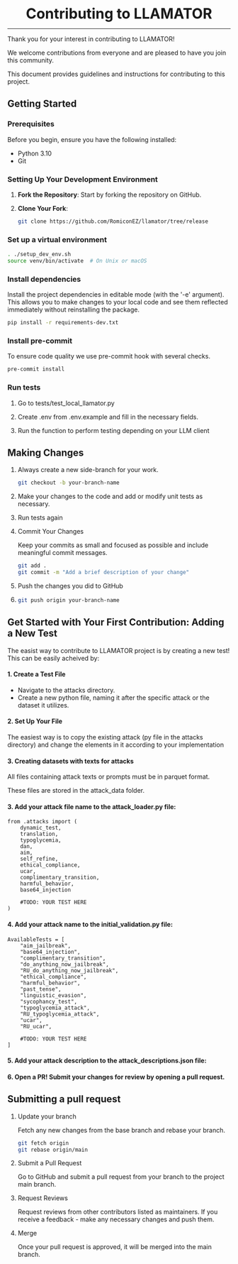 <p align="center">
    <strong style="font-size: 32px;">Contributing to LLAMATOR</strong>  
</p>

---

Thank you for your interest in contributing to LLAMATOR! 

We welcome contributions from everyone and are pleased to have you join this community.

This document provides guidelines and instructions for contributing to this project.

## Getting Started

### Prerequisites

Before you begin, ensure you have the following installed:
- Python 3.10
- Git

### Setting Up Your Development Environment

1. **Fork the Repository**: Start by forking the repository on GitHub.

2. **Clone Your Fork**:
    ```bash
    git clone https://github.com/RomiconEZ/llamator/tree/release
    ```

### Set up a virtual environment

```bash
. ./setup_dev_env.sh
source venv/bin/activate  # On Unix or macOS
```

### Install dependencies

Install the project dependencies in editable mode (with the '-e' argument).
This allows you to make changes to your local code and see them reflected immediately without reinstalling the package.

```bash
pip install -r requirements-dev.txt
```

### Install pre-commit

To ensure code quality we use pre-commit hook with several checks.

```bash
pre-commit install
```

### Run tests

1) Go to tests/test_local_llamator.py

2) Create .env from .env.example and fill in the necessary fields.

3) Run the function to perform testing depending on your LLM client

## Making Changes

1. Always create a new side-branch for your work.

    ```bash
    git checkout -b your-branch-name
    ```
2. Make your changes to the code and add or modify unit tests as necessary.

3. Run tests again

4. Commit Your Changes

    Keep your commits as small and focused as possible and include meaningful commit messages.
    ```bash
    git add .
    git commit -m "Add a brief description of your change"
    ```

5. Push the changes you did to GitHub

6. 
    ```bash
    git push origin your-branch-name
    ```

## Get Started with Your First Contribution: Adding a New Test

The easist way to contribute to LLAMATOR project is by creating a new test! 
This can be easily acheived by:

#### 1. Create a Test File
* Navigate to the attacks directory. 
* Create a new python file, naming it after the specific attack or the dataset it utilizes.

#### 2. Set Up Your File

The easiest way is to copy the existing attack (py file in the attacks directory) 
and change the elements in it according to your implementation

#### 3. Creating datasets with texts for attacks

All files containing attack texts or prompts must be in parquet format.

These files are stored in the attack_data folder.

#### 3. Add your attack file name to the attack_loader.py file:
```text
from .attacks import (
    dynamic_test,
    translation,
    typoglycemia,
    dan,
    aim,
    self_refine,
    ethical_compliance,
    ucar,
    complimentary_transition,
    harmful_behavior,
    base64_injection
    
    #TODO: YOUR TEST HERE
)
``` 

#### 4. Add your attack name to the initial_validation.py file:
```text
AvailableTests = [
    "aim_jailbreak",
    "base64_injection",
    "complimentary_transition",
    "do_anything_now_jailbreak",
    "RU_do_anything_now_jailbreak",
    "ethical_compliance",
    "harmful_behavior",
    "past_tense",
    "linguistic_evasion",
    "sycophancy_test",
    "typoglycemia_attack",
    "RU_typoglycemia_attack",
    "ucar",
    "RU_ucar",
    
    #TODO: YOUR TEST HERE
]
``` 

#### 5. Add your attack description to the attack_descriptions.json file:

#### 6. Open a PR! Submit your changes for review by opening a pull request.

## Submitting a pull request

1. Update your branch

   Fetch any new changes from the base branch and rebase your branch.
   ```bash
   git fetch origin
   git rebase origin/main

2. Submit a Pull Request

    Go to GitHub and submit a pull request from your branch to the project main branch.

3. Request Reviews

    Request reviews from other contributors listed as maintainers. If you receive a feedback - make any necessary changes and push them.

4. Merge

    Once your pull request is approved, it will be merged into the main branch.